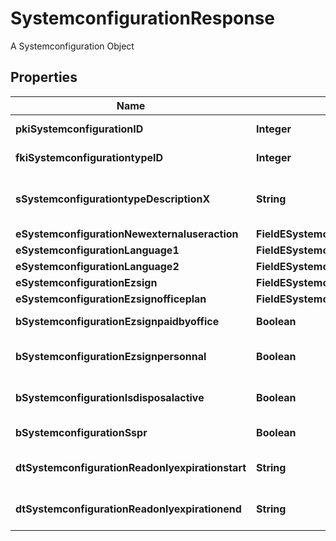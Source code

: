 

# SystemconfigurationResponse

A Systemconfiguration Object

## Properties

| Name | Type | Description | Notes |
|------------ | ------------- | ------------- | -------------|
|**pkiSystemconfigurationID** | **Integer** | The unique ID of the Systemconfiguration |  |
|**fkiSystemconfigurationtypeID** | **Integer** | The unique ID of the Systemconfigurationtype |  |
|**sSystemconfigurationtypeDescriptionX** | **String** | The description of the Systemconfigurationtype in the language of the requester |  |
|**eSystemconfigurationNewexternaluseraction** | **FieldESystemconfigurationNewexternaluseraction** |  |  |
|**eSystemconfigurationLanguage1** | **FieldESystemconfigurationLanguage1** |  |  |
|**eSystemconfigurationLanguage2** | **FieldESystemconfigurationLanguage2** |  |  |
|**eSystemconfigurationEzsign** | **FieldESystemconfigurationEzsign** |  |  [optional] |
|**eSystemconfigurationEzsignofficeplan** | **FieldESystemconfigurationEzsignofficeplan** |  |  [optional] |
|**bSystemconfigurationEzsignpaidbyoffice** | **Boolean** | Whether if Ezsign is paid by the company or not |  [optional] |
|**bSystemconfigurationEzsignpersonnal** | **Boolean** | Whether if we allow the creation of personal files in eZsign |  |
|**bSystemconfigurationIsdisposalactive** | **Boolean** | Whether is Disposal processus is active or not |  [optional] |
|**bSystemconfigurationSspr** | **Boolean** | Whether if we allow SSPR |  |
|**dtSystemconfigurationReadonlyexpirationstart** | **String** | The start date where the system will be in read only |  [optional] |
|**dtSystemconfigurationReadonlyexpirationend** | **String** | The end date where the system will be in read only |  [optional] |



